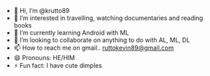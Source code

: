 - 👋 Hi, I’m @krutto89
- 👀 I’m interested in travelling, watching documentaries and reading books
- 🌱 I’m currently learning Android with ML 
- 💞️ I’m looking to collaborate on anything to do with AL, ML, DL
- 📫 How to reach me on gmail.. ruttokevin89@gmail.com
- 😄 Pronouns: HE/HIM
- ⚡ Fun fact: I have cute dimples

<!---
krutto89/krutto89 is a ✨ special ✨ repository because its `README.md` (this file) appears on your GitHub profile.
You can click the Preview link to take a look at your changes.
--->
